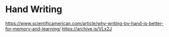 # Hand Writing

https://www.scientificamerican.com/article/why-writing-by-hand-is-better-for-memory-and-learning/
https://archive.is/VLx2J